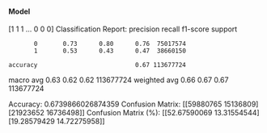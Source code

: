 #### Model
[1 1 1 ... 0 0 0]
Classification Report:
              precision    recall  f1-score   support

           0       0.73      0.80      0.76  75017574
           1       0.53      0.43      0.47  38660150

    accuracy                           0.67 113677724
   macro avg       0.63      0.62      0.62 113677724
weighted avg       0.66      0.67      0.67 113677724

Accuracy: 0.6739866026874359
Confusion Matrix:
[[59880765 15136809]
 [21923652 16736498]]
Confusion Matrix (%):
[[52.67590069 13.31554544]
 [19.28579429 14.72275958]]

